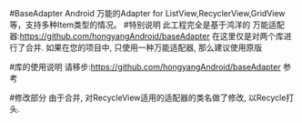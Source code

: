#BaseAdapter
Android 万能的Adapter for ListView,RecyclerView,GridView等，支持多种Item类型的情况。
#特别说明
此工程完全是基于鸿洋的 万能适配器:https://github.com/hongyangAndroid/baseAdapter
在这里仅是对两个库进行了合并. 如果在您的项目中, 只使用一种万能适配器, 那么建议使用原版

#库的使用说明
请移步:https://github.com/hongyangAndroid/baseAdapter 参考

#修改部分
由于合并, 对RecycleView适用的适配器的类名做了修改, 以Recycle打头.
